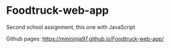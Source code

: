 # Foodtruck-web-app
Second school assignment, this one with JavaScript

Github pages:  https://minininja97.github.io/Foodtruck-web-app/
